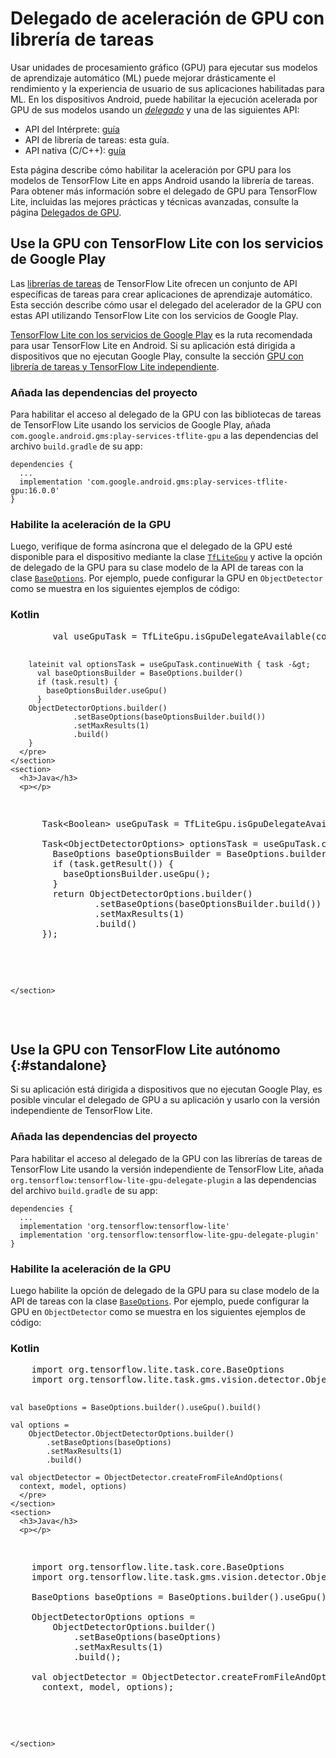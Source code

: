 # Delegado de aceleración de GPU con librería de tareas

Usar unidades de procesamiento gráfico (GPU) para ejecutar sus modelos de aprendizaje automático (ML) puede mejorar drásticamente el rendimiento y la experiencia de usuario de sus aplicaciones habilitadas para ML. En los dispositivos Android, puede habilitar la ejecución acelerada por GPU de sus modelos usando un [*delegado*](../../performance/delegates) y una de las siguientes API:

- API del Intérprete: [guía](./gpu)
- API de librería de tareas: esta guía.
- API nativa (C/C++): [guía](./gpu_native)

Esta página describe cómo habilitar la aceleración por GPU para los modelos de TensorFlow Lite en apps Android usando la librería de tareas. Para obtener más información sobre el delegado de GPU para TensorFlow Lite, incluidas las mejores prácticas y técnicas avanzadas, consulte la página [Delegados de GPU](../../performance/gpu).

## Use la GPU con TensorFlow Lite con los servicios de Google Play

Las [librerías de tareas](../../inference_with_metadata/task_library/overview) de TensorFlow Lite ofrecen un conjunto de API específicas de tareas para crear aplicaciones de aprendizaje automático. Esta sección describe cómo usar el delegado del acelerador de la GPU con estas API utilizando TensorFlow Lite con los servicios de Google Play.

[TensorFlow Lite con los servicios de Google Play](../play_services) es la ruta recomendada para usar TensorFlow Lite en Android. Si su aplicación está dirigida a dispositivos que no ejecutan Google Play, consulte la sección [GPU con librería de tareas y TensorFlow Lite independiente](#standalone).

### Añada las dependencias del proyecto

Para habilitar el acceso al delegado de la GPU con las bibliotecas de tareas de TensorFlow Lite usando los servicios de Google Play, añada `com.google.android.gms:play-services-tflite-gpu` a las dependencias del archivo `build.gradle` de su app:

```
dependencies {
  ...
  implementation 'com.google.android.gms:play-services-tflite-gpu:16.0.0'
}
```

### Habilite la aceleración de la GPU

Luego, verifique de forma asíncrona que el delegado de la GPU esté disponible para el dispositivo mediante la clase [`TfLiteGpu`](https://developers.google.com/android/reference/com/google/android/gms/tflite/gpu/support/TfLiteGpu) y active la opción de delegado de la GPU para su clase modelo de la API de tareas con la clase [`BaseOptions`](https://www.tensorflow.org/lite/api_docs/java/org/tensorflow/lite/task/core/BaseOptions.Builder). Por ejemplo, puede configurar la GPU en `ObjectDetector` como se muestra en los siguientes ejemplos de código:

<div>
  <devsite-selector>
    <section>
      <h3>Kotlin</h3>
      <p></p>
<pre class="prettyprint lang-kotlin">        val useGpuTask = TfLiteGpu.isGpuDelegateAvailable(context)

        lateinit val optionsTask = useGpuTask.continueWith { task -&gt;
          val baseOptionsBuilder = BaseOptions.builder()
          if (task.result) {
            baseOptionsBuilder.useGpu()
          }
        ObjectDetectorOptions.builder()
                  .setBaseOptions(baseOptionsBuilder.build())
                  .setMaxResults(1)
                  .build()
        }
      </pre>
    </section>
    <section>
      <h3>Java</h3>
      <p></p>
<pre class="prettyprint lang-java">      Task&lt;Boolean&gt; useGpuTask = TfLiteGpu.isGpuDelegateAvailable(context);

      Task&lt;ObjectDetectorOptions&gt; optionsTask = useGpuTask.continueWith({ task -&gt;
        BaseOptions baseOptionsBuilder = BaseOptions.builder();
        if (task.getResult()) {
          baseOptionsBuilder.useGpu();
        }
        return ObjectDetectorOptions.builder()
                .setBaseOptions(baseOptionsBuilder.build())
                .setMaxResults(1)
                .build()
      });
      </pre>
    </section>
  </devsite-selector>
</div>

## Use la GPU con TensorFlow Lite autónomo {:#standalone}

Si su aplicación está dirigida a dispositivos que no ejecutan Google Play, es posible vincular el delegado de GPU a su aplicación y usarlo con la versión independiente de TensorFlow Lite.

### Añada las dependencias del proyecto

Para habilitar el acceso al delegado de la GPU con las librerías de tareas de TensorFlow Lite usando la versión independiente de TensorFlow Lite, añada `org.tensorflow:tensorflow-lite-gpu-delegate-plugin` a las dependencias del archivo `build.gradle` de su app:

```
dependencies {
  ...
  implementation 'org.tensorflow:tensorflow-lite'
  implementation 'org.tensorflow:tensorflow-lite-gpu-delegate-plugin'
}
```

### Habilite la aceleración de la GPU

Luego habilite la opción de delegado de la GPU para su clase modelo de la API de tareas con la clase [`BaseOptions`](https://www.tensorflow.org/lite/api_docs/java/org/tensorflow/lite/task/core/BaseOptions.Builder). Por ejemplo, puede configurar la GPU en `ObjectDetector` como se muestra en los siguientes ejemplos de código:

<div>
  <devsite-selector>
    <section>
      <h3>Kotlin</h3>
      <p></p>
<pre class="prettyprint lang-kotlin">    import org.tensorflow.lite.task.core.BaseOptions
    import org.tensorflow.lite.task.gms.vision.detector.ObjectDetector

    val baseOptions = BaseOptions.builder().useGpu().build()

    val options =
        ObjectDetector.ObjectDetectorOptions.builder()
            .setBaseOptions(baseOptions)
            .setMaxResults(1)
            .build()

    val objectDetector = ObjectDetector.createFromFileAndOptions(
      context, model, options)
      </pre>
    </section>
    <section>
      <h3>Java</h3>
      <p></p>
<pre class="prettyprint lang-java">    import org.tensorflow.lite.task.core.BaseOptions
    import org.tensorflow.lite.task.gms.vision.detector.ObjectDetector

    BaseOptions baseOptions = BaseOptions.builder().useGpu().build();

    ObjectDetectorOptions options =
        ObjectDetectorOptions.builder()
            .setBaseOptions(baseOptions)
            .setMaxResults(1)
            .build();

    val objectDetector = ObjectDetector.createFromFileAndOptions(
      context, model, options);
      </pre>
    </section>
  </devsite-selector>
</div>
